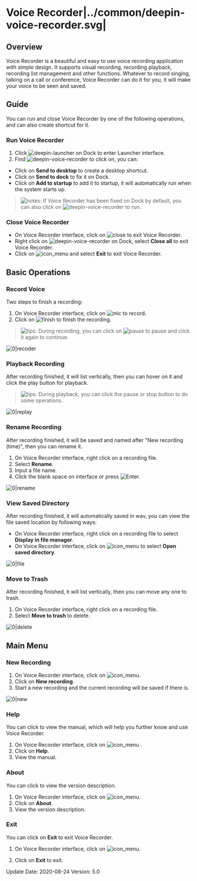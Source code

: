 # Voice Recorder|../common/deepin-voice-recorder.svg|

## Overview

Voice Recorder is a beautiful and easy to use voice recording application with simple design. It supports visual recording, recording playback, recording list management and other functions. Whatever to record singing, talking on a call or conference, Voice Recorder can do it for you, it will make your voice to be seen and saved.

## Guide

You can run and close Voice Recorder by one of the following operations, and can also create shortcut for it.

### Run Voice Recorder

1. Click ![deepin-launcher](icon/deepin-launcher.svg) on Dock to enter Launcher interface.
2. Find ![deepin-voice-recorder](icon/deepin-voice-recorder.svg) to click on, you can:

 - Click on **Send to desktop** to create a desktop shortcut.
 - Click on **Send to dock** to fix it on Dock.
 - Click on **Add to startup** to add it to startup, it will automatically run when the system starts up.

> ![notes](icon/notes.svg): If Voice Recorder has been fixed on Dock by default, you can also click on ![deepin-voice-recorder](icon/deepin-voice-recorder.svg) to run.

### Close Voice Recorder

- On Voice Recorder interface, click on ![close](icon/close_icon.svg) to exit Voice Recorder.
- Right click on ![deepin-voice-recorder](icon/deepin-voice-recorder.svg) on Dock, select **Close all** to exit Voice Recorder.
- Click on ![icon_menu](icon/icon_menu.svg) and select **Exit** to exit Voice Recorder.

## Basic Operations

### Record Voice

Two steps to finish a recording:

1. On Voice Recorder interface, click on ![mic](icon/mic.svg) to record.
2. Click on ![finish](icon/finish.svg) to finish the recording.

> ![tips](icon/tips.svg): During recording, you can click on ![pause](icon/pause.svg) to pause and click it again to continue.

![0|recoder](jpg/recorder.jpg)

### Playback Recording

After recording finished, it will list vertically, then you can hover on it and click the play button for playback.

> ![tips](icon/tips.svg): During playback, you can click the pause or stop button to do some operations.

![0|replay](jpg/replay.jpg)

### Rename Recording

After recording finished, it will be saved and named after "New recording (time)", then you can rename it.

1. On Voice Recorder interface, right click on a recording file.
2. Select **Rename**.
3. Input a file name.
4. Click the blank space on interface or press ![Enter](icon/Enter.svg).

![0|rename](jpg/rename.jpg)

### View Saved Directory

After recording finished, it will automatically saved in wav, you can view the file saved location by following ways:

- On Voice Recorder interface, right click on a recording file to select **Display in file manager**.
- On Voice Recorder interface, click on ![icon_menu](icon/icon_menu.svg) to select **Open saved directory**.

![0|file](jpg/file.jpg)

### Move to Trash

After recording finished, it will list vertically, then you can move any one to trash.

1. On Voice Recorder interface, right click on a recording file.
2. Select **Move to trash** to delete.

![0|delete](jpg/delete.jpg)

## Main Menu

### New Recording

1. On Voice Recorder interface, click on ![icon_menu](icon/icon_menu.svg).
2. Click on **New recording**.
3. Start a new recording and the current recording will be saved if there is.

![0|new](jpg/new.png)

### Help

You can click to view the manual, which will help you further know and use Voice Recorder.

1. On Voice Recorder interface, click on ![icon_menu](icon/icon_menu.svg) .
2. Click on **Help**.
3. View the manual.




### About

You can click to view the version description.

1. On Voice Recorder interface, click on ![icon_menu](icon/icon_menu.svg).
2. Click on **About**.
3. View the version description.



### Exit

You can click on **Exit** to exit Voice Recorder.

1. On Voice Recorder interface, click on ![icon_menu](icon/icon_menu.svg).

2. Click on **Exit** to exit.

<div class="version-info"><span>Update Date: 2020-08-24</span><span> Version: 5.0</span></div>